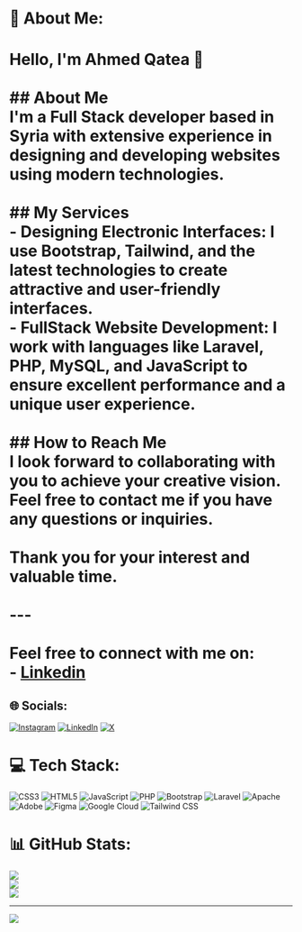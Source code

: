 # 💫 About Me:
# Hello, I'm Ahmed Qatea 👋<br><br>## About Me<br>I'm a Full Stack developer based in Syria with extensive experience in designing and developing websites using modern technologies.<br><br>## My Services<br>- **Designing Electronic Interfaces:** I use Bootstrap, Tailwind, and the latest technologies to create attractive and user-friendly interfaces.<br>- **FullStack Website Development:** I work with languages like Laravel, PHP, MySQL, and JavaScript to ensure excellent performance and a unique user experience.<br><br>## How to Reach Me<br>I look forward to collaborating with you to achieve your creative vision. Feel free to contact me if you have any questions or inquiries.<br><br>Thank you for your interest and valuable time.<br><br>---<br><br>**Feel free to connect with me on:**<br>- [Linkedin](www.linkedin.com/in/ahmed-qatea-9860b9326)


## 🌐 Socials:
[![Instagram](https://img.shields.io/badge/Instagram-%23E4405F.svg?logo=Instagram&logoColor=white)](https://www.instagram.com/ahmadqatea/) [![LinkedIn](https://img.shields.io/badge/LinkedIn-%230077B5.svg?logo=linkedin&logoColor=white)](www.linkedin.com/in/ahmed-qatea-9860b9326) [![X](https://img.shields.io/badge/X-black.svg?logo=X&logoColor=white)](https://x.com/@AhmedQatea) 

# 💻 Tech Stack:
![CSS3](https://img.shields.io/badge/css3-%231572B6.svg?style=for-the-badge&logo=css3&logoColor=white) ![HTML5](https://img.shields.io/badge/html5-%23E34F26.svg?style=for-the-badge&logo=html5&logoColor=white) ![JavaScript](https://img.shields.io/badge/javascript-%23323330.svg?style=for-the-badge&logo=javascript&logoColor=%23F7DF1E) ![PHP](https://img.shields.io/badge/php-%23777BB4.svg?style=for-the-badge&logo=php&logoColor=white) ![Bootstrap](https://img.shields.io/badge/bootstrap-%238511FA.svg?style=for-the-badge&logo=bootstrap&logoColor=white) ![Laravel](https://img.shields.io/badge/laravel-%23FF2D20.svg?style=for-the-badge&logo=laravel&logoColor=white) ![Apache](https://img.shields.io/badge/apache-%23D42029.svg?style=for-the-badge&logo=apache&logoColor=white) ![Adobe](https://img.shields.io/badge/adobe-%23FF0000.svg?style=for-the-badge&logo=adobe&logoColor=white) ![Figma](https://img.shields.io/badge/figma-%23F24E1E.svg?style=for-the-badge&logo=figma&logoColor=white) ![Google Cloud](https://img.shields.io/badge/Google_Cloud-%234285F4.svg?style=for-the-badge&logo=google-cloud&logoColor=white) ![Tailwind CSS](https://img.shields.io/badge/Tailwind_CSS-%2338B2AC.svg?style=for-the-badge&logo=tailwind-css&logoColor=white)

# 📊 GitHub Stats:
![](https://github-readme-stats.vercel.app/api?username=AhmadQatea&theme=dark&hide_border=false&include_all_commits=true&count_private=true)<br/>
![](https://github-readme-streak-stats.herokuapp.com/?user=AhmadQatea&theme=dark&hide_border=false)<br/>
![](https://github-readme-stats.vercel.app/api/top-langs/?username=AhmadQatea&theme=dark&hide_border=false&include_all_commits=true&count_private=true&layout=compact)

---
[![](https://visitcount.itsvg.in/api?id=AhmadQatea&icon=0&color=4)](https://visitcount.itsvg.in)

<!-- Proudly created with GPRM ( https://gprm.itsvg.in ) -->
